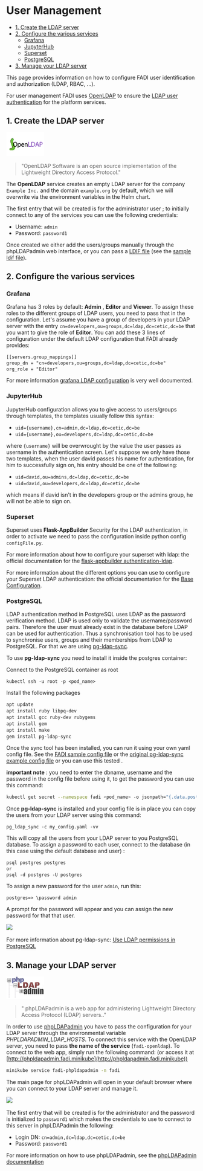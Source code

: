 User Management
=============

* [1. Create the LDAP server](#1-create-the-ldap-server)
* [2. Configure the various services](#2-configure-the-various-services)
     * [Grafana](#grafana)
     * [JupyterHub](#jupyterhub)
     * [Superset](#superset)
     * [PostgreSQL](#postgresql)
* [3. Manage your LDAP server](#3-manage-your-ldap-server)


This page provides information on how to configure FADI user identification and authorization (LDAP, RBAC, ...).

For user management FADI uses [OpenLDAP](https://www.openldap.org) to ensure the [LDAP user authentication](https://en.wikipedia.org/wiki/Lightweight_Directory_Access_Protocol) for the platform services.

## 1. Create the LDAP server

<a href="https://www.openldap.org/" alt="OpenLDAP"> <img src="/doc/images/logos/OpenLDAP.png" width="100px" /></a>

> "OpenLDAP Software is an open source implementation of the Lightweight Directory Access Protocol."

The **OpenLDAP** service creates an empty LDAP server for the company `Example Inc.` and the domain `example.org` by default, which we will overwrite via the environment variables in the Helm chart. 

The first entry that will be created is for the administrator user ; to initially connect to any of the services you can use the following credentials:

* Username: `admin`
* Password: `password1`

Once created we either add the users/groups manually through the phpLDAPadmin web interface, or you can pass a [LDIF file](https://en.wikipedia.org/wiki/LDAP_Data_Interchange_Format) (see the [sample ldif file](examples/basic/example.ldif)).

## 2. Configure the various services

### Grafana

Grafana has 3 roles by default: **Admin** , **Editor** and **Viewer**. To assign these roles to the different groups of LDAP users, you need to pass that in the configuration. Let's assume you have a group of developers in your LDAP server with the entry `cn=developers,ou=groups,dc=ldap,dc=cetic,dc=be` that you want to give the role of **Editor**. You can add these 3 lines of configuration under the default LDAP configuration that FADI already provides:

```
[[servers.group_mappings]]
group_dn = "cn=developers,ou=groups,dc=ldap,dc=cetic,dc=be"
org_role = "Editor"
```

For more information [grafana LDAP configuration](https://grafana.com/docs/auth/ldap/#configuration-examples) is very well documented.

### JupyterHub

JupyterHub configuration allows you to give access to users/groups through templates, the templates usually follow this syntax:

* `uid={username},cn=admin,dc=ldap,dc=cetic,dc=be`
* `uid={username},ou=developers,dc=ldap,dc=cetic,dc=be`

where `{username}` will be overwrought by the value the user passes as username in the authentication screen. Let's suppose we only have those two templates, when the user david passes his name for authentication, for him to successfully sign on, his entry should be one of the following:

* `uid=david,ou=admins,dc=ldap,dc=cetic,dc=be`
* `uid=david,ou=developers,dc=ldap,dc=cetic,dc=be`

which means if david isn't in the developers group or the admins group, he will not be able to sign on.

### Superset

Superset uses **Flask-AppBuilder** Security for the LDAP authentication, in order to activate we need to pass the configuration inside python config `configFile.py`.

For more information about how to configure your superset with ldap: the official documentation for the [flask-appbuilder authentication-ldap](https://flask-appbuilder.readthedocs.io/en/latest/security.html#authentication-ldap).

For more information about the different options you can use to configure your Superset LDAP authentication: the official documentation for the [Base Configuration](https://flask-appbuilder.readthedocs.io/en/latest/config.html).

### PostgreSQL

LDAP authentication method in PostgreSQL uses LDAP as the password verification method. LDAP is used only to validate the username/password pairs. Therefore the user must already exist in the database before LDAP can be used for authentication. Thus a synchronisation tool has to be used to synchronise  users, groups and their memberships from LDAP to PostgreSQL. For that we are using [pg-ldap-sync](https://github.com/larskanis/pg-ldap-sync).

To use **pg-ldap-sync** you need to install it inside the postgres container:

Connect to the PostgreSQL container as root

```
kubectl ssh -u root -p <pod_name>
```

Install the following packages
 
```bash
apt update
apt install ruby libpq-dev
apt install gcc ruby-dev rubygems
apt install gem
apt install make
gem install pg-ldap-sync
```

Once the sync tool has been installed, you can run it using your own yaml config file. See the [FADI sample config file](examples/basic/pg_ldap_sync_sample_config.yaml) or the [original pg-ldap-sync example config file](https://github.com/larskanis/pg-ldap-sync/blob/master/config/sample-config.yaml) or you can use this tested  .

**important note** : you need to enter the dbname, username and the password in the config file before using it, to get the password you can use this command:

```bash
kubectl get secret --namespace fadi <pod_name> -o jsonpath="{.data.postgresql-password}" | base64 --decode
```

Once **pg-ldap-sync** is installed and your config file is in place you can copy the users from your LDAP server using this command:

```
pg_ldap_sync -c my_config.yaml -vv
```

This will copy all the users from your LDAP server to you PostgreSQL database. To assign a password to each user, connect to the database (in this case using the default database and user) :

```
psql postgres postgres
or 
psql -d postgres -U postgres
```

To assign a new password for the user `admin`, run this:

```
postgres=> \password admin
```

A prompt for the password will appear and you can assign the new password for that that user.

<img src="/doc/images/postgres-password.gif" width="300px" />

For more information about pg-ldap-sync: [Use LDAP permissions in PostgreSQL](https://github.com/larskanis/pg-ldap-sync)


## 3. Manage your LDAP server

<a href="http://phpldapadmin.sourceforge.net/wiki/index.php/Main_Page" alt="phpLDAPadmin"><img src="/doc/images/logos/phpldapadmin.jpg" width="100px" /></a>

> " phpLDAPadmin is a web app for administering Lightweight Directory Access Protocol (LDAP) servers.."

In order to use [phpLDAPadmin](http://phpldapadmin.sourceforge.net/wiki/index.php/Main_Page) you have to pass the configuration for your LDAP server through the environmental variable *_PHPLDAPADMIN_LDAP_HOSTS_*. To connect this service with the OpenLDAP server, you need to pass **the name of the service** (`fadi-openldap`). To connect to the web app, simply run the following command: (or access it at [http://phpldapadmin.fadi.minikube](http://phpldapadmin.fadi.minikube))

```bash
minikube service fadi-phpldapadmin -n fadi
```

The main page for phpLDAPadmin will open in your default browser where you can connect to your LDAP server and manage it.

<img src="/doc/images/phpldapadmin.gif" />

The first entry that will be created is for the administrator and the password is initialized to `password1` which makes the credentials to use to connect to this server in phpLDAPadmin the following:

* Login DN: `cn=admin,dc=ldap,dc=cetic,dc=be`
* Password: `password1`

For more information on how to use phpLDAPadmin, see the [phpLDAPadmin documentation](http://phpldapadmin.sourceforge.net/function-ref/1.2/)
